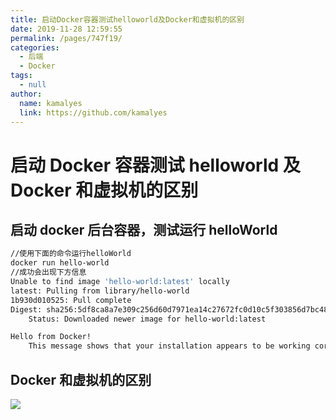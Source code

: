 ```yaml
---
title: 启动Docker容器测试helloworld及Docker和虚拟机的区别
date: 2019-11-28 12:59:55
permalink: /pages/747f19/
categories: 
  - 后端
  - Docker
tags: 
  - null
author: 
  name: kamalyes
  link: https://github.com/kamalyes
---
```


# 启动 Docker 容器测试 helloworld 及 Docker 和虚拟机的区别

## 启动 docker 后台容器，测试运行 helloWorld

```bash
//使用下面的命令运行helloWorld
docker run hello-world
//成功会出现下方信息
Unable to find image 'hello-world:latest' locally
latest: Pulling from library/hello-world
1b930d010525: Pull complete
Digest: sha256:5df8ca8a7e309c256d60d7971ea14c27672fc0d10c5f303856d7bc48f8cc17ff
    Status: Downloaded newer image for hello-world:latest

Hello from Docker!
    This message shows that your installation appears to be working correctly.
```

## Docker 和虚拟机的区别

![](https://www.yuyanqing.cn/oss/image-bed/col/backend/ed67795051274d22a0e81fe1fbcb1141.png)
